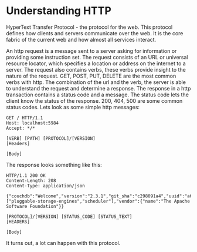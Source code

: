 # Understanding HTTP

HyperText Transfer Protocol - the protocol for the web. This protocol defines how clients and servers communicate over the web. It is the core fabric of the current web and how almost all services interact.

An http request is a message sent to a server asking for information or providing some instruction set. The request consists of an URL or universal resource locator, which specifies a location or address on the internet to a server. The request also contains verbs, these verbs provide insight to the nature of the request. GET, POST, PUT, DELETE are the most common verbs with http. The combination of the url and the verb, the server is able to understand the request and determine a response. The response in a http transaction contains a status code and a message. The status code lets the client know the status of the response. 200, 404, 500 are some common status codes. Lets look as some simple http messages:

```
GET / HTTP/1.1
Host: localhost:5984
Accept: */*
```

```
[VERB] [PATH] [PROTOCOL]/[VERSION]
[Headers]

[Body]
```

The response looks something like this:

```
HTTP/1.1 200 OK
Content-Length: 208
Content-Type: application/json

{"couchdb":"Welcome","version":"2.3.1","git_sha":"c298091a4","uuid":"a6b2d858512b3ddf09817c0da66abb84","features":["pluggable-storage-engines","scheduler"],"vendor":{"name":"The Apache Software Foundation"}}
```

```
[PROTOCOL]/[VERSION] [STATUS_CODE] [STATUS_TEXT]
[HEADERS]

[Body]
```

It turns out, a lot can happen with this protocol.
